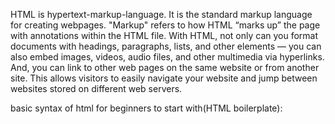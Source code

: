 HTML  is hypertext-markup-language.
It is the standard markup language for creating webpages.
"Markup" refers to how HTML “marks up” the page with annotations within the HTML file.
With HTML, not only can you format documents with headings, paragraphs, lists, and other elements — you can also embed images, 
videos, audio files, and other multimedia via hyperlinks. 
And, you can link to other web pages on the same website or from another site. 
This allows visitors to easily navigate your website and jump between websites stored on different web servers.

basic syntax of html for beginners to start with(HTML boilerplate):

<!DOCTYPE html>
<html lang="en">
<head>
    <meta charset="UTF-8">
    <meta http-equiv="X-UA-Compatible" content="IE=edge">
    <meta name="viewport" content="width=device-width, initial-scale=1.0">
    <title></title>

</head>
<body>
   
    
</body>
</html>

